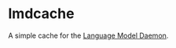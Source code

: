 <!-- ![build status](https://travis-ci.org/finkf/corpus.svg?branch=master) -->

# lmdcache
A simple cache for the
[Language Model Daemon](https://github.com/finkf/lmd).
